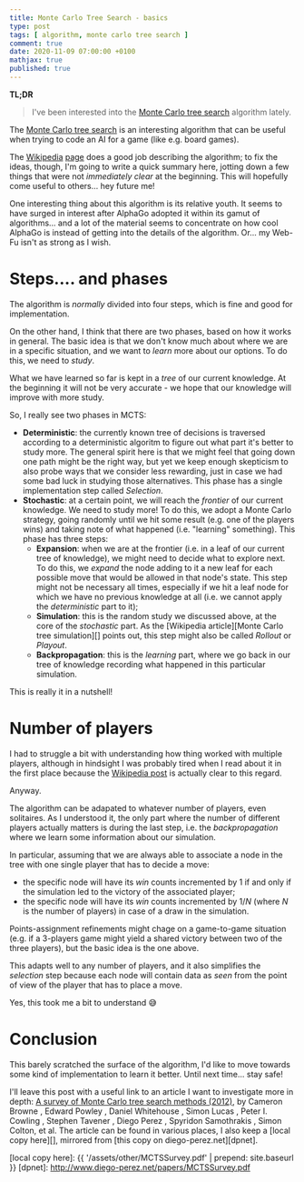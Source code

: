 ```yaml
---
title: Monte Carlo Tree Search - basics
type: post
tags: [ algorithm, monte carlo tree search ]
comment: true
date: 2020-11-09 07:00:00 +0100
mathjax: true
published: true
---
```


**TL;DR**

> I've been interested into the [Monte Carlo tree search][] algorithm
> lately.

The [Monte Carlo tree search][] is an interesting algorithm that can be
useful when trying to code an AI for a game (like e.g. board games).

The [Wikipedia][] [page][Monte Carlo tree search] does a good job describing
the algorithm; to fix the ideas, though, I'm going to write a quick summary
here, jotting down a few things that were not *immediately clear* at the
beginning. This will hopefully come useful to others... hey future me!

One interesting thing about this algorithm is its relative youth. It seems
to have surged in interest after AlphaGo adopted it within its gamut of
algorithms... and a lot of the material seems to concentrate on how cool
AlphaGo is instead of getting into the details of the algorithm. Or... my
Web-Fu isn't as strong as I wish.

# Steps.... and phases

The algorithm is *normally* divided into four steps, which is fine and good
for implementation.

On the other hand, I think that there are two phases, based on how it works
in general. The basic idea is that we don't know much about where we are in
a specific situation, and we want to *learn* more about our options. To do
this, we need to *study*.

What we have learned so far is kept in a *tree* of our current knowledge. At
the beginning it will not be very accurate - we hope that our knowledge will
improve with more study.

So, I really see two phases in MCTS:

- **Deterministic**: the currently known tree of decisions is traversed
  according to a deterministic algoritm to figure out what part it's better
  to study more. The general spirit here is that we might feel that going
  down one path might be the right way, but yet we keep enough skepticism to
  also probe ways that we consider less rewarding, just in case we had some
  bad luck in studying those alternatives. This phase has a single
  implementation step called *Selection*.
- **Stochastic**: at a certain point, we will reach the *frontier* of our
  current knowledge. We need to study more! To do this, we adopt a Monte
  Carlo strategy, going randomly until we hit some result (e.g. one of the
  players wins) and taking note of what happened (i.e. "learning"
  something). This phase has three steps:
    - **Expansion**: when we are at the frontier (i.e. in a leaf of our current
      tree of knowledge), we might need to decide what to explore next. To
      do this, we *expand* the node adding to it a new leaf for each
      possible move that would be allowed in that node's state. This step
      might not be necessary all times, especially if we hit a leaf node for
      which we have no previous knowledge at all (i.e. we cannot apply the
      *deterministic* part to it);
    - **Simulation**: this is the random study we discussed above, at the core
      of the *stochastic* part. As the [Wikipedia article][Monte Carlo tree
      simulation][] points out, this step might also be called *Rollout* or
      *Playout*.
    - **Backpropagation**: this is the *learning* part, where we go back in our
      tree of knowledge recording what happened in this particular
      simulation.

This is really it in a nutshell!

# Number of players

I had to struggle a bit with understanding how thing worked with multiple
players, although in hindsight I was probably tired when I read about it in
the first place because the [Wikipedia post][Monte Carlo tree search] is
actually clear to this regard.

Anyway.

The algorithm can be adapated to whatever number of players, even
solitaires. As I understood it, the only part where the number of different
players actually matters is during the last step, i.e. the *backpropagation*
where we learn some information about our simulation.

In particular, assuming that we are always able to associate a node in the
tree with one single player that has to decide a move:

- the specific node will have its *win* counts incremented by 1 if and only
  if the simulation led to the victory of the associated player;
- the specific node will have its *win* counts incremented by $1 / N$ (where
  $N$ is the number of players) in case of a draw in the simulation.

Points-assignment refinements might chage on a game-to-game situation (e.g.
if a 3-players game might yield a shared victory between two of the three
players), but the basic idea is the one above.

This adapts well to any number of players, and it also simplifies the
*selection* step because each node will contain data as *seen* from the
point of view of the player that has to place a move.

Yes, this took me a bit to understand 😅


# Conclusion

This barely scratched the surface of the algorithm, I'd like to move towards
some kind of implementation to learn it better. Until next time... stay
safe!

I'll leave this post with a useful link to an article I want to investigate
more in depth: [A survey of Monte Carlo tree search methods (2012)][survey],
by Cameron Browne , Edward Powley , Daniel Whitehouse , Simon Lucas , Peter
I. Cowling , Stephen Tavener , Diego Perez , Spyridon Samothrakis , Simon
Colton, et al. The article can be found in various places, I also keep a
[local copy here][], mirrored from [this copy on diego-perez.net][dpnet].

[Monte Carlo tree search]: https://en.wikipedia.org/wiki/Monte_Carlo_tree_search
[Wikipedia]: https://en.wikipedia.org/
[survey]: https://citeseerx.ist.psu.edu/viewdoc/summary?doi=10.1.1.297.3086
[local copy here]: {{ '/assets/other/MCTSSurvey.pdf' | prepend: site.baseurl }}
[dpnet]: http://www.diego-perez.net/papers/MCTSSurvey.pdf
